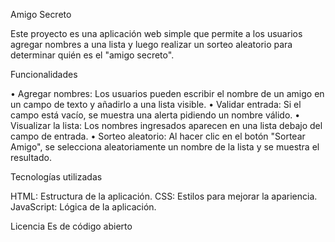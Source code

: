 Amigo Secreto

Este proyecto es una aplicación web simple que permite a los usuarios agregar nombres a una lista y luego realizar un sorteo aleatorio para determinar quién es el "amigo secreto".

Funcionalidades

•	Agregar nombres: Los usuarios pueden escribir el nombre de un amigo en un campo de texto y añadirlo a una lista visible.
•	Validar entrada: Si el campo está vacío, se muestra una alerta pidiendo un nombre válido.
•	Visualizar la lista: Los nombres ingresados aparecen en una lista debajo del campo de entrada.
•	Sorteo aleatorio: Al hacer clic en el botón "Sortear Amigo", se selecciona aleatoriamente un nombre de la lista y se muestra el resultado.

Tecnologías utilizadas

HTML: Estructura de la aplicación.
CSS: Estilos para mejorar la apariencia.
JavaScript: Lógica de la aplicación.


Licencia
Es de código abierto

